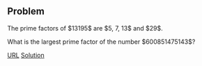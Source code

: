 ## Problem
<p>The prime factors of $13195$ are $5, 7, 13$ and $29$.</p>
<p>What is the largest prime factor of the number $600851475143$?</p>

[URL](https://projecteuler.net/problem=3)
[Solution](./Main.hs)
